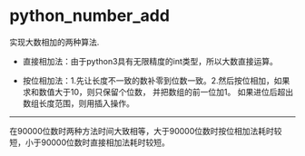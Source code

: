 # python_number_add

实现大数相加的两种算法.

- 直接相加法：由于python3具有无限精度的int类型，所以大数直接运算。

- 按位相加法：1.先让长度不一致的数补零到位数一致。2.然后按位相加，如果求和数值大于10，则只保留个位数，
并把数组的前一位加1。
如果进位后超出数组长度范围，则用插入操作。

---
在90000位数时两种方法时间大致相等，大于90000位数时按位相加法耗时较短，小于90000位数时直接相加法耗时较短。
